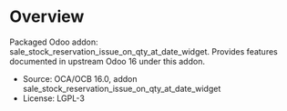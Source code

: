 # Overview

Packaged Odoo addon: sale_stock_reservation_issue_on_qty_at_date_widget. Provides features documented in upstream Odoo 16 under this addon.

- Source: OCA/OCB 16.0, addon sale_stock_reservation_issue_on_qty_at_date_widget
- License: LGPL-3
